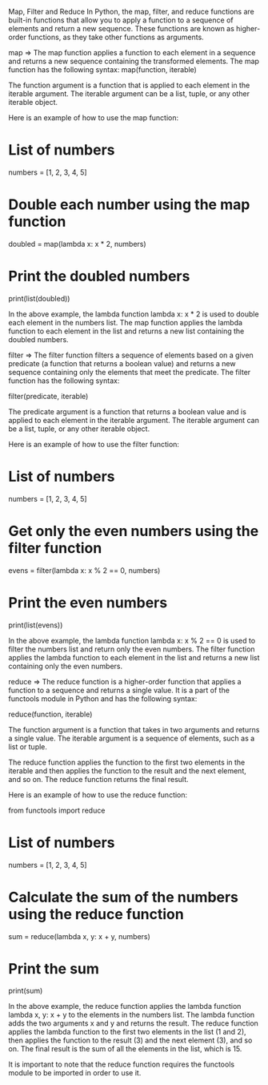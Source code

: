 Map, Filter and Reduce
In Python, the map, filter, and reduce functions are built-in functions that allow you to apply a function to a sequence of elements and return a new sequence. These functions are known as higher-order functions, as they take other functions as arguments.

map =>
The map function applies a function to each element in a sequence and returns a new sequence containing the transformed elements. The map function has the following syntax:
map(function, iterable)

The function argument is a function that is applied to each element in the iterable argument. The iterable argument can be a list, tuple, or any other iterable object.

Here is an example of how to use the map function:

# List of numbers
numbers = [1, 2, 3, 4, 5]

# Double each number using the map function
doubled = map(lambda x: x * 2, numbers)

# Print the doubled numbers
print(list(doubled))

In the above example, the lambda function lambda x: x * 2 is used to double each element in the numbers list. The map function applies the lambda function to each element in the list and returns a new list containing the doubled numbers.

filter =>
The filter function filters a sequence of elements based on a given predicate (a function that returns a boolean value) and returns a new sequence containing only the elements that meet the predicate. The filter function has the following syntax:

filter(predicate, iterable)

The predicate argument is a function that returns a boolean value and is applied to each element in the iterable argument. The iterable argument can be a list, tuple, or any other iterable object.

Here is an example of how to use the filter function:

# List of numbers
numbers = [1, 2, 3, 4, 5]
# Get only the even numbers using the filter function
evens = filter(lambda x: x % 2 == 0, numbers)
# Print the even numbers
print(list(evens))

In the above example, the lambda function lambda x: x % 2 == 0 is used to filter the numbers list and return only the even numbers. The filter function applies the lambda function to each element in the list and returns a new list containing only the even numbers.

reduce =>
The reduce function is a higher-order function that applies a function to a sequence and returns a single value. It is a part of the functools module in Python and has the following syntax:

reduce(function, iterable)

The function argument is a function that takes in two arguments and returns a single value. The iterable argument is a sequence of elements, such as a list or tuple.

The reduce function applies the function to the first two elements in the iterable and then applies the function to the result and the next element, and so on. The reduce function returns the final result.

Here is an example of how to use the reduce function:

from functools import reduce
# List of numbers
numbers = [1, 2, 3, 4, 5]
# Calculate the sum of the numbers using the reduce function
sum = reduce(lambda x, y: x + y, numbers)
# Print the sum
print(sum)

In the above example, the reduce function applies the lambda function lambda x, y: x + y to the elements in the numbers list. The lambda function adds the two arguments x and y and returns the result. The reduce function applies the lambda function to the first two elements in the list (1 and 2), then applies the function to the result (3) and the next element (3), and so on. The final result is the sum of all the elements in the list, which is 15.

It is important to note that the reduce function requires the functools module to be imported in order to use it.